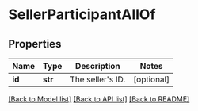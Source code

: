 # SellerParticipantAllOf

## Properties
Name | Type | Description | Notes
------------ | ------------- | ------------- | -------------
**id** | **str** | The seller&#39;s ID. | [optional] 

[[Back to Model list]](../README.md#documentation-for-models) [[Back to API list]](../README.md#documentation-for-api-endpoints) [[Back to README]](../README.md)



